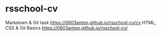 # rsschool-cv
Markdown &amp; Git task
https://0603anton.github.io/rsschool-cv/cv
HTML, CSS & Git Basics
https://0603anton.github.io/rsschool-cv/
